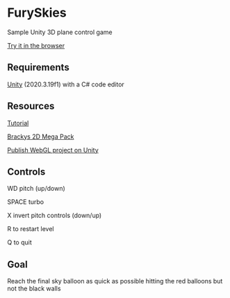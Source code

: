 # FurySkies
Sample Unity 3D plane control game

[Try it in the browser](https://play.unity.com/mg/other/webgl-builds-104260)

## Requirements

[Unity](https://unity3d.com/get-unity/download) (2020.3.19f1) with a C# code editor

## Resources

[Tutorial](https://learn.unity.com/tutorial/challenge-1-steer-a-plane-through-obstacles-in-the-sky)

[Brackys 2D Mega Pack](https://assetstore.unity.com/packages/2d/free-2d-mega-pack-177430)

[Publish WebGL project on Unity](https://learn.unity.com/tutorial/creating-and-publishing-webgl-builds)

## Controls

WD pitch (up/down)

SPACE turbo

X invert pitch controls (down/up)

R to restart level

Q to quit

## Goal

Reach the final sky balloon as quick as possible hitting the red balloons but not the black walls
